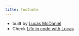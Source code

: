 ```yaml
---
title: footnote
---
```


* built by [Lucas McDaniel](https://www.lucasmcdaniel.com)
* Check [Life in code with Lucas](https://life-in-code.lucasmcdaniel.com)
<!--* deliverd by [Netlify](https://www.netlify.com/)-->
<!--* photos by [unsplash.com](https://unsplash.com)-->
<!--* graphic by [pixabay.com](https://pixabay.com)-->
